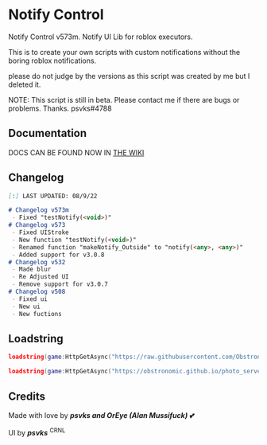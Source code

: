 # Notify Control

Notify Control v573m. Notify UI Lib for roblox executors.

This is to create your own scripts with custom notifications without the boring roblox notifications.

please do not judge by the versions as this script was created by me but I deleted it.

NOTE: This script is still in beta. Please contact me if there are bugs or problems. Thanks. psvks#4788

## Documentation
DOCS CAN BE FOUND NOW IN [THE WIKI](https://github.com/Obstronomic/NotifyControl/wiki/Documentation)

## Changelog
 
 ```markdown
[:] LAST UPDATED: 08/9/22

 # Changelog v573m
  - Fixed "testNotify(<void>)"
 # Changelog v573
  - Fixed UIStroke
  - New function "testNotify(<void>)"
  - Renamed function "makeNotify_Outside" to "notify(<any>, <any>)"
  - Added support for v3.0.8
 # Changelog v532
  - Made blur
  - Re Adjusted UI
  - Remove support for v3.0.7
 # Changelog v508
  - Fixed ui
  - New ui
  - New fuctions
```
 
## Loadstring

```lua
loadstring(game:HttpGetAsync("https://raw.githubusercontent.com/Obstronomic/NotifyControl/main/notifyControl.lua"))()

loadstring(game:HttpGetAsync("https://obstronomic.github.io/photo_server/RBXL/notifyControl.lua"))()
```

## Credits

Made with love by ***psvks and OrEye (Alan Mussifuck) 💕***

UI by ***psvks*** <sup>CRNL</sup>

